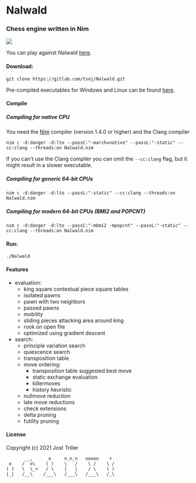 # Nalwald
### Chess engine written in Nim
![](https://gitlab.com/tsoj/Nalwald/-/raw/master/logo.png)

You can play against Nalwald [here](https://lichess.org/@/squared-chess).
#### Download:
```
git clone https://gitlab.com/tsoj/Nalwald.git
```
Pre-compiled executables for Windows and Linux can be found [here](https://gitlab.com/tsoj/Nalwald/-/releases).
#### Compile

##### Compiling for native CPU
You need the [Nim](https://nim-lang.org/) compiler (version 1.4.0 or higher) and the Clang compiler
```
nim c -d:danger -d:lto --passC:"-march=native" --passL:"-static" --cc:clang --threads:on Nalwald.nim
```
If you can't use the Clang compiler you can omit the `--cc:clang` flag, but it might result in a slower executable.

##### Compiling for generic 64-bit CPUs
```
nim c -d:danger -d:lto --passL:"-static" --cc:clang --threads:on Nalwald.nim
```

##### Compiling for modern 64-bit CPUs (BMI2 and POPCNT)
```
nim c -d:danger -d:lto --passC:"-mbmi2 -mpopcnt" --passL:"-static" --cc:clang --threads:on Nalwald.nim
```

#### Run:
```
./Nalwald
```

#### Features

- evaluation:
  - king square contextual piece square tables
  - isolated pawns
  - pawn with two neighbors
  - passed pawns
  - mobility
  - sliding pieces attacking area around king
  - rook on open file
  - optimized using gradient descent
- search:
  - principle variation search
  - quiescence search
  - transposition table
  - move ordering:
    - transposition table suggested best move
    - static exchange evaluation
    - killermoves
    - history heuristic
  - nullmove reduction
  - late move reductions
  - check extensions
  - delta pruning
  - futility pruning

#### License

Copyright (c) 2021 Jost Triller

```
       __,      o     n_n_n   ooooo    + 
 o    /  o\    ( )    \   /    \ /    \ /
( )   \  \_>   / \    |   |    / \    ( )
|_|   /__\    /___\   /___\   /___\   /_\
```

